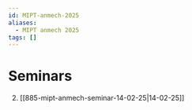 ```yaml
---
id: MIPT-anmech-2025
aliases:
  - MIPT anmech 2025
tags: []
---
```


# Seminars
2. [[885-mipt-anmech-seminar-14-02-25|14-02-25]]
